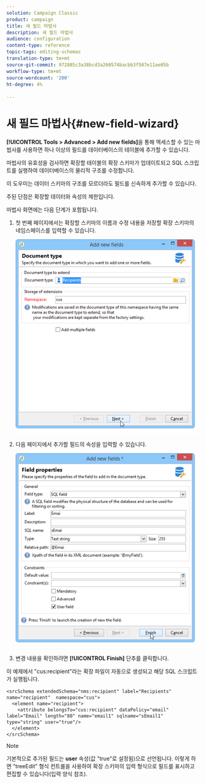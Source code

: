 ```yaml
---
solution: Campaign Classic
product: campaign
title: 새 필드 마법사
description: 새 필드 마법사
audience: configuration
content-type: reference
topic-tags: editing-schemas
translation-type: tm+mt
source-git-commit: 972885c3a38bcd3a260574bacbb3f507e11ae05b
workflow-type: tm+mt
source-wordcount: '200'
ht-degree: 4%

---
```



# 새 필드 마법사{#new-field-wizard}

**[!UICONTROL Tools > Advanced > Add new fields]**&#x200B;을 통해 액세스할 수 있는 마법사를 사용하면 하나 이상의 필드를 데이터베이스의 테이블에 추가할 수 있습니다.

마법사의 유효성을 검사하면 확장할 테이블의 확장 스키마가 업데이트되고 SQL 스크립트를 실행하여 데이터베이스의 물리적 구조를 수정합니다.

이 도우미는 데이터 스키마의 구조를 모르더라도 필드를 신속하게 추가할 수 있습니다.

주된 단점은 확장할 데이터와 속성의 제한입니다.

마법사 화면에는 다음 단계가 포함됩니다.

1. 첫 번째 페이지에서는 확장할 스키마의 이름과 수정 내용을 저장할 확장 스키마의 네임스페이스를 입력할 수 있습니다.

   ![](assets/d_ncs_integration_schema_addfield.png)

1. 다음 페이지에서 추가할 필드의 속성을 입력할 수 있습니다.

   ![](assets/d_ncs_integration_schema_addfield2.png)

1. 변경 내용을 확인하려면 **[!UICONTROL Finish]** 단추를 클릭합니다.

이 예제에서 &quot;cus:recipient&quot;라는 확장 파일이 자동으로 생성되고 해당 SQL 스크립트가 실행됩니다.

```
<srcSchema extendedSchema="nms:recipient" label="Recipients" name="recipient"  namespace="cus">  
  <element name="recipient">    
    <attribute belongsTo="cus:recipient" dataPolicy="email" label="Email" length="80" name="email1" sqlname="sEmail1" type="string" user="true"/>  
  </element>
</srcSchema>
```

>[!NOTE]
>
>기본적으로 추가된 필드는 **user** 속성(값 &quot;true&quot;로 설정됨)으로 선언됩니다. 이렇게 하면 &quot;treeEdit&quot; 형식 컨트롤을 사용하여 확장 스키마의 입력 형식으로 필드를 표시하고 편집할 수 있습니다(입력 양식 참조).

